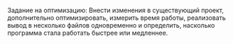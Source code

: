 Задание на оптимизацию: 
Внести изменения в существующий проект, дополнительно оптимизировать, измерить время работы, реализовать вывод в несколько файлов одновременно и определить, насколько программа стала работать быстрее или медленнее.
